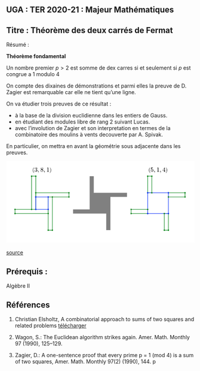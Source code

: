 
## UGA : TER 2020-21 : Majeur Mathématiques

## Titre : Théorème des deux carrés de Fermat


Résumé : 

**Théorème fondamental**

Un nombre premier $p>2$ est somme de dex carres si et seulement si
$p$ est congrue a 1 modulo 4


On compte des dixaines de démonstrations et parmi elles la preuve de  D. Zagier est remarquable car elle  ne tient qu’une ligne.

On va étudier trois preuves de ce résultat :

- à la base de la division euclidienne dans les entiers de Gauss.
- en étudiant des modules libre de rang 2 suivant Lucas.
- avec l’involution de Zagier et son interpretation en termes de la combinatoire des moulins à vents decouverte par A. Spivak.


En particulier, on mettra en avant la géométrie sous adjacente dans les preuves.


![img](./windmills.png)

[source](https://mathoverflow.net/questions/31113/zagiers-one-sentence-proof-of-a-theorem-of-fermat)

## Prérequis : 

Algèbre II


## Références

1. Christian Elsholtz, A combinatorial approach to sums of two squares and related problems
[télécharger](https://www.math.tugraz.at/~elsholtz/WWW/papers/papers30nathanson-new-address3.pdf)

2.  Wagon, S.: The Euclidean algorithm strikes again. Amer. Math. Monthly 97 (1990), 125–129.

3. Zagier, D.: A one-sentence proof that every prime p = 1 (mod 4) is a sum of two squares, Amer. Math. Monthly 97(2) (1990), 144.
p

